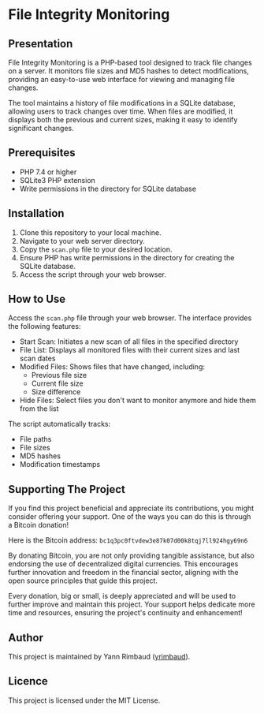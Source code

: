 # File Integrity Monitoring

## Presentation

File Integrity Monitoring is a PHP-based tool designed to track file changes on a server. It monitors file sizes and MD5 hashes to detect modifications, providing an easy-to-use web interface for viewing and managing file changes.

The tool maintains a history of file modifications in a SQLite database, allowing users to track changes over time. When files are modified, it displays both the previous and current sizes, making it easy to identify significant changes.

## Prerequisites
- PHP 7.4 or higher
- SQLite3 PHP extension
- Write permissions in the directory for SQLite database

## Installation
1. Clone this repository to your local machine.
2. Navigate to your web server directory.
3. Copy the `scan.php` file to your desired location.
4. Ensure PHP has write permissions in the directory for creating the SQLite database.
5. Access the script through your web browser.

## How to Use
Access the `scan.php` file through your web browser. The interface provides the following features:
- Start Scan: Initiates a new scan of all files in the specified directory
- File List: Displays all monitored files with their current sizes and last scan dates
- Modified Files: Shows files that have changed, including:
  - Previous file size
  - Current file size
  - Size difference
- Hide Files: Select files you don't want to monitor anymore and hide them from the list

The script automatically tracks:
- File paths
- File sizes
- MD5 hashes
- Modification timestamps

## Supporting The Project

If you find this project beneficial and appreciate its contributions, you might consider offering your support. One of the ways you can do this is through a Bitcoin donation!

Here is the Bitcoin address:
`bc1q3pc0ftvdew3e87k07d00k8tqj7ll924hgy69n6`

By donating Bitcoin, you are not only providing tangible assistance, but also endorsing the use of decentralized digital currencies. This encourages further innovation and freedom in the financial sector, aligning with the open source principles that guide this project.

Every donation, big or small, is deeply appreciated and will be used to further improve and maintain this project. Your support helps dedicate more time and resources, ensuring the project's continuity and enhancement!

## Author

This project is maintained by Yann Rimbaud ([yrimbaud](https://github.com/yrimbaud)).

## Licence

This project is licensed under the MIT License.

